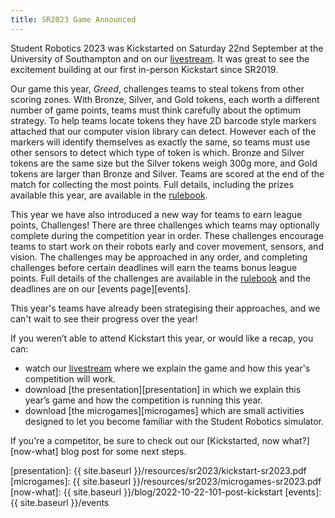 ```yaml
---
title: SR2023 Game Announced
---
```


Student Robotics 2023 was Kickstarted on Saturday 22nd September at the University of Southampton and on our [livestream][livestream]. It was great to see the excitement building at our first in-person Kickstart since SR2019.

Our game this year, _Greed_, challenges teams to steal tokens from other scoring zones. With Bronze, Silver, and Gold tokens, each worth a different number of game points, teams must think carefully about the optimum strategy. To help teams locate tokens they have 2D barcode style markers attached that our computer vision library can detect. However each of the markers will identify themselves as exactly the same, so teams must use other sensors to detect which type of token is which. Bronze and Silver tokens are the same size but the Silver tokens weigh 300g more, and Gold tokens are larger than Bronze and Silver. Teams are scored at the end of the match for collecting the most points. Full details, including the prizes available this year, are available in the [rulebook][rules].

This year we have also introduced a new way for teams to earn league points, Challenges! There are three challenges which teams may optionally complete during the competition year in order. These challenges encourage teams to start work on their robots early and cover movement, sensors, and vision. The challenges may be approached in any order, and completing challenges before certain deadlines will earn the teams bonus league points. Full details of the challenges are available in the [rulebook][rules] and the deadlines are on our [events page][events].

This year's teams have already been strategising their approaches, and we can't wait to see their progress over the year!

If you weren’t able to attend Kickstart this year, or would like a recap, you can:

- watch our [livestream][livestream] where we explain the game and how this year's competition will work.
- download [the presentation][presentation] in which we explain this year’s game and how the competition is running this year.
- download [the microgames][microgames] which are small activities designed to let you become familiar with the Student Robotics simulator.

If you're a competitor, be sure to check out our [Kickstarted, now what?][now-what] blog post for some next steps.

[rules]: https://studentrobotics.org/docs/rules/
[livestream]: https://www.youtube.com/watch?v=FVnNv5GSpyQ
[presentation]: {{ site.baseurl }}/resources/sr2023/kickstart-sr2023.pdf
[microgames]: {{ site.baseurl }}/resources/sr2023/microgames-sr2023.pdf
[now-what]: {{ site.baseurl }}/blog/2022-10-22-101-post-kickstart
[events]: {{ site.baseurl }}/events
